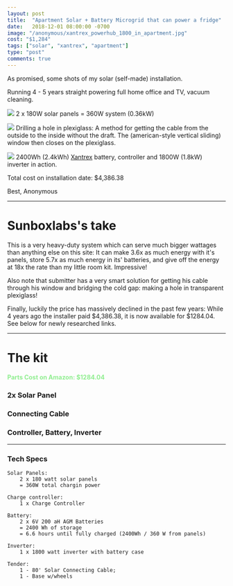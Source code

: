 ```yaml
---
layout: post
title:  "Apartment Solar + Battery Microgrid that can power a fridge"
date:   2018-12-01 08:00:00 -0700
image: "/anonymous/xantrex_powerhub_1800_in_apartment.jpg"
cost: "$1,284"
tags: ["solar", "xantrex", "apartment"]
type: "post"
comments: true
---
```




As promised, some shots of my solar (self-made) installation.

Running 4 - 5 years straight powering full home office and TV, vacuum cleaning.


![](/anonymous/Solar_Panel_Balcony.jpg)
2 x 180W solar panels = 360W system (0.36kW)


![](/anonymous/Solar_Cable_Through_Window.jpg)
Drilling a hole in plexiglass: A method for getting the cable from the outside to the inside without the draft. The (american-style vertical sliding) window then closes on the plexiglass.

![](/anonymous/xantrex_powerhub_1800_in_apartment.jpg)
2400Wh (2.4kWh) [Xantrex](http://www.xantrex.com/power-products/backup-power/xpower-powerhub-1800.aspx) battery, controller and 1800W (1.8kW) inverter in action.


Total cost on installation date: $4,386.38


Best,
Anonymous

-------




Sunboxlabs's take
==================

This is a very heavy-duty system which can serve much bigger wattages than anything else on this site: It can make 3.6x as much energy with it's panels, store 5.7x as much energy in its' batteries, and give off the energy at 18x the rate than my little room kit. Impressive!

Also note that submitter has a very smart solution for getting his cable through his window and bridging the cold gap: making a hole in transparent plexiglass!

Finally, luckily the price has massively declined in the past few years: While 4 years ago the installer paid $4,386.38, it is now available for $1284.04. See below for newly researched links.


-------



The kit
=======

<h4 style="color: lightgreen">Parts Cost on Amazon: $1284.04</h4>

### 2x Solar Panel


<script type="text/javascript">
amzn_assoc_tracking_id = "gridlesskits-20";
amzn_assoc_ad_mode = "manual";
amzn_assoc_ad_type = "smart";
amzn_assoc_marketplace = "amazon";
amzn_assoc_region = "US";
amzn_assoc_design = "enhanced_links";
amzn_assoc_asins = "B0772PD96K";
amzn_assoc_placement = "adunit";
amzn_assoc_linkid = "577c756a0b056a00ab0be19aa8d7f9fd";
</script>
<script src="//z-na.amazon-adsystem.com/widgets/onejs?MarketPlace=US"></script>

### Connecting Cable


<script type="text/javascript">
amzn_assoc_tracking_id = "gridlesskits-20";
amzn_assoc_ad_mode = "manual";
amzn_assoc_ad_type = "smart";
amzn_assoc_marketplace = "amazon";
amzn_assoc_region = "US";
amzn_assoc_design = "enhanced_links";
amzn_assoc_asins = "B017PI2OUS";
amzn_assoc_placement = "adunit";
amzn_assoc_linkid = "5f6d444601895263b862079d7dc2d8ca";
</script>
<script src="//z-na.amazon-adsystem.com/widgets/onejs?MarketPlace=US"></script>



### Controller, Battery, Inverter

<script type="text/javascript">
amzn_assoc_tracking_id = "gridlesskits-20";
amzn_assoc_ad_mode = "manual";
amzn_assoc_ad_type = "smart";
amzn_assoc_marketplace = "amazon";
amzn_assoc_region = "US";
amzn_assoc_design = "enhanced_links";
amzn_assoc_asins = "B000NONM94";
amzn_assoc_placement = "adunit";
amzn_assoc_linkid = "2bf3a6df9a80450baf4425155cd1050c";
</script>
<script src="//z-na.amazon-adsystem.com/widgets/onejs?MarketPlace=US"></script>




-------


### Tech Specs

	Solar Panels:
		2 x 180 watt solar panels
		= 360W total chargin power 

	Charge controller:
		1 x Charge Controller

	Battery:
		2 x 6V 200 aH AGM Batteries
		= 2400 Wh of storage
		= 6.6 hours until fully charged (2400Wh / 360 W from panels)

	Inverter:
		1 x 1800 watt inverter with battery case 

	Tender:
		1 - 80' Solar Connecting Cable; 
		1 - Base w/wheels          

